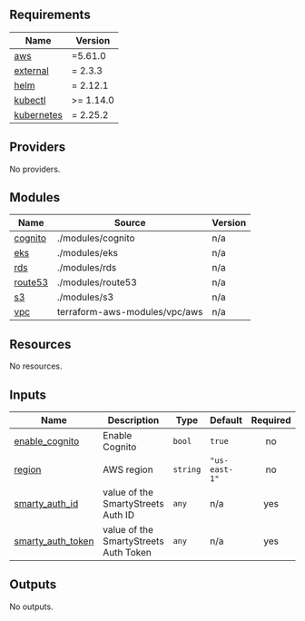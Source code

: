 <!-- BEGIN_TF_DOCS -->
## Requirements

| Name | Version |
|------|---------|
| <a name="requirement_aws"></a> [aws](#requirement\_aws) | =5.61.0 |
| <a name="requirement_external"></a> [external](#requirement\_external) | = 2.3.3 |
| <a name="requirement_helm"></a> [helm](#requirement\_helm) | = 2.12.1 |
| <a name="requirement_kubectl"></a> [kubectl](#requirement\_kubectl) | >= 1.14.0 |
| <a name="requirement_kubernetes"></a> [kubernetes](#requirement\_kubernetes) | = 2.25.2 |

## Providers

No providers.

## Modules

| Name | Source | Version |
|------|--------|---------|
| <a name="module_cognito"></a> [cognito](#module\_cognito) | ./modules/cognito | n/a |
| <a name="module_eks"></a> [eks](#module\_eks) | ./modules/eks | n/a |
| <a name="module_rds"></a> [rds](#module\_rds) | ./modules/rds | n/a |
| <a name="module_route53"></a> [route53](#module\_route53) | ./modules/route53 | n/a |
| <a name="module_s3"></a> [s3](#module\_s3) | ./modules/s3 | n/a |
| <a name="module_vpc"></a> [vpc](#module\_vpc) | terraform-aws-modules/vpc/aws | n/a |

## Resources

No resources.

## Inputs

| Name | Description | Type | Default | Required |
|------|-------------|------|---------|:--------:|
| <a name="input_enable_cognito"></a> [enable\_cognito](#input\_enable\_cognito) | Enable Cognito | `bool` | `true` | no |
| <a name="input_region"></a> [region](#input\_region) | AWS region | `string` | `"us-east-1"` | no |
| <a name="input_smarty_auth_id"></a> [smarty\_auth\_id](#input\_smarty\_auth\_id) | value of the SmartyStreets Auth ID | `any` | n/a | yes |
| <a name="input_smarty_auth_token"></a> [smarty\_auth\_token](#input\_smarty\_auth\_token) | value of the SmartyStreets Auth Token | `any` | n/a | yes |

## Outputs

No outputs.
<!-- END_TF_DOCS -->